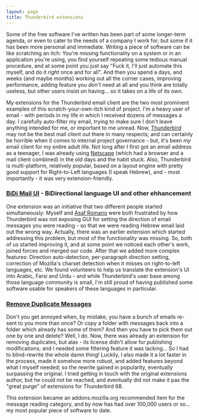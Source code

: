 ```yaml
---
layout: page
title: Thunderbird extensions
---
```


Some of the free software I've written has been part of some longer-term agenda, or even to cater to the needs of a company I work for; but some if it has been more personal and immediate. Writing a piece of software can be like scratching an itch: You're missing functionality on a system or in an application you're using, you find yourself repeating some tedious manual procedure, and at some point you just say "Fuck it, I'll just automate this myself, and do it _right_ once and for all". And then you spend a days, and weeks (and maybe months) working out all the corner cases, improving performance, adding feature you _don't_ need at all and you think are totally useless, but other users insist on having... so it takes on a life of its own.

My extensions for the Thunderbird email client are the two most prominent examples of this scratch-your-own-itch kind of project. I'm a heavy user of email - with periods in my life in which I received dozens of messages a day. I carefully auto-filter my email, trying to make sure I don't leave anything intended for me, or important to me unread. Now, [Thunderbird](https://www.mozilla.org/thunderbird/) may not be the best mail client out there in many respects; and can certainly be horrible when it comes to internal project governance - but, it's been _my_ email client for my entire adult life. Not long after I first got an email address as a teenager, I was already using [Netscape](https://en.wikipedia.org/wiki/Netscape_Navigator) (which had a browser and a mail client combined) in the old days and the habit stuck. Also, Thunderbird is multi-platform, relatively popular, based on a layout engine with pretty good support for Right-to-Left languages (I speak Hebrew), and - most importantly - it was very extension-friendly.

### [BiDi Mail UI](https://addons.thunderbird.net/en-US/thunderbird/addon/bidi-mail-ui/) - BiDirectional language UI and other ehhancement

One extension was an initiative that two different people started simultaneously: Myself and [Asaf Romano](https://github.com/asaf-romano) were both frustrated by how Thunderbird was not exposing GUI for setting the direction of email messages you were reading - so that we were reading Hebrew email laid out the wrong way. Actually, there was an earlier extension which started addressing this problem, but most of the functionality was missing. So, both of us started improving it, and at some point we noticed each other's work, joined forces and merged our code. After that we added more complex features: Direction auto-detection, per-paragraph direction setting, correction of Mozilla's charset detection when it misses on right-to-left languages, etc. We found volunteers to help us translate the extension's UI into Arabic, Farsi and Urdu - and while Thunderbird's user base among those language community is small, I'm still proud of having published some software usable for speakers of these languages in particular.


### [Remove Duplicate Messages](https://addons.thunderbird.net/en-US/thunderbird/addon/removedupes/)

Don't you get annoyed when, by mistake, you have a bunch of emails re-sent to you more than once? Or copy a folder with messages back into a folder which already has some of them? And then you have to pick them out one by one and delete? Well, I do. Now, there was already an extension for removing duplicates, but alas - its license didn't allow for publishing modifications; and I needed some filtering feature it was lacking... So I had to blind-rewrite the whole damn thing! Luckily, I also made it a lot faster in the process, made it somehow more robust, and added features beyond what I myself needed; so the rewrite gained in popularity, eventually surpassing the original. I tried getting in touch with the original extensions author, but he could not be reached, and eventually did not make it pas the "great purge" of extensions for Thunderbird 68.

This extension became an addons.mozilla.org recommended item for the message reading category, and by now has had over 100,000 users or so... my most popular piece of software to date.

